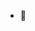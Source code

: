 - 👋 

<!---
jdlsocal48/jdlsocal48 is a ✨ special ✨ repository because its `README.md` (this file) appears on your GitHub profile.
You can click the Preview link to take a look at your changes.
--->
